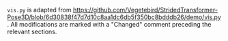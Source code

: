 `vis.py` is adapted from https://github.com/Vegetebird/StridedTransformer-Pose3D/blob/6d30838f47d7d10c8aa1dc6db5f350bc8bdddb26/demo/vis.py. All modifications are marked with a "Changed" comment preceding the relevant sections.